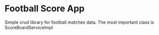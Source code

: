 # Football Score App
Simple crud library for football matches data. The most important class is ScoreBoardServiceImpl